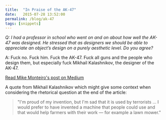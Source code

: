 ```yaml
---
title:  "In Praise of the AK-47"
date:   2015-07-28 13:52:00
permalink: /blog/ak-47
tags: [snippets]
---
```


_Q: I had a professor in school who went on and on about how well the AK-47 was designed. He stressed that as designers we should be able to appreciate an object’s design on a purely aesthetic level. Do you agree?_

A: Fuck no. Fuck him. Fuck the AK-47. Fuck all guns and the people who design them, but especially fuck Mikhail Kalashnikov, the designer of the AK-47.

[Read Mike Monteiro's post on Medium](https://deardesignstudent.com/in-praise-of-the-ak-47-a24cc8a46c13)

A quote from Mikhail Kalashnikov which might give some context when considering the rhetorical question at the end of the article:

>"I'm proud of my invention, but I'm sad that it is used by terrorists ... I would prefer to have invented a machine that people could use and that would help farmers with their work — for example a lawn mower."
